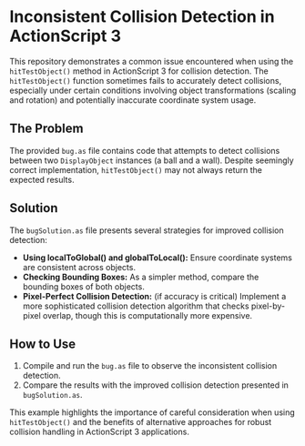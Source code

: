 # Inconsistent Collision Detection in ActionScript 3

This repository demonstrates a common issue encountered when using the `hitTestObject()` method in ActionScript 3 for collision detection.  The `hitTestObject()` function sometimes fails to accurately detect collisions, especially under certain conditions involving object transformations (scaling and rotation) and potentially inaccurate coordinate system usage.

## The Problem
The provided `bug.as` file contains code that attempts to detect collisions between two `DisplayObject` instances (a ball and a wall). Despite seemingly correct implementation, `hitTestObject()` may not always return the expected results.

## Solution
The `bugSolution.as` file presents several strategies for improved collision detection: 
* **Using localToGlobal() and globalToLocal():**  Ensure coordinate systems are consistent across objects.
* **Checking Bounding Boxes:** As a simpler method, compare the bounding boxes of both objects.
* **Pixel-Perfect Collision Detection:** (if accuracy is critical) Implement a more sophisticated collision detection algorithm that checks pixel-by-pixel overlap, though this is computationally more expensive.

## How to Use
1.  Compile and run the `bug.as` file to observe the inconsistent collision detection.
2.  Compare the results with the improved collision detection presented in `bugSolution.as`.

This example highlights the importance of careful consideration when using `hitTestObject()` and the benefits of alternative approaches for robust collision handling in ActionScript 3 applications.
